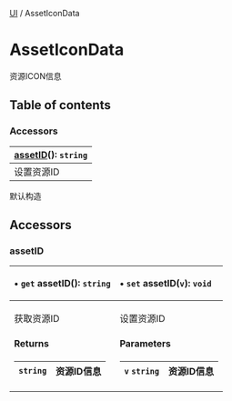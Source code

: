 [UI](../groups/UI.UI.md) / AssetIconData

# AssetIconData <Badge type="tip" text="Class" /> <Score text="AssetIconData" />

资源ICON信息

## Table of contents

### Accessors <Score text="Accessors" /> 
| **[assetID](mw.AssetIconData.md#assetid)**(): `string`  |
| :-----|
| 设置资源ID|

默认构造


## Accessors

### assetID <Score text="assetID" /> 

<table class="get-set-table">
<thead><tr>
<th style="text-align: left">

• `get` **assetID**(): `string` <Badge type="tip" text="client" />

</th>
<th style="text-align: left">

• `set` **assetID**(`v`): `void` <Badge type="tip" text="client" />

</th>
</tr></thead>
<tbody><tr>
<td style="text-align: left">


获取资源ID


#### Returns

| `string` | 资源ID信息 |
| :------ | :------ |


</td>
<td style="text-align: left">


设置资源ID


#### Parameters

| `v` `string` | 资源ID信息 |
| :------ | :------ |


</td>
</tr></tbody>
</table>

